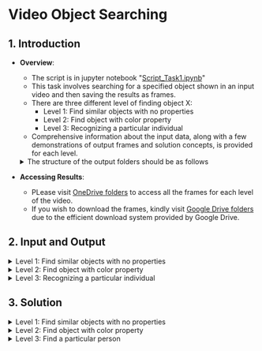 # Video Object Searching

## 1. Introduction
- **Overview**:
    - The script is in jupyter notebook "[Script_Task1.ipynb](./Script_Task1.ipynb)"
    - This task involves searching for a specified object shown in an input video and then saving the results as frames.
    - There are three different level of finding object X:
        - Level 1: Find similar objects with no properties
        - Level 2: Find object with color property
        - Level 3: Recognizing a particular individual
    - Comprehensive information about the input data, along with a few demonstrations of output frames and solution concepts, is provided for each level.
    

    <details>    
    <summary> The structure of the output folders should be as follows </summary>

    - Video 1
        - Object X
            - Frames
    - Video 2
        - Object X
            - Frames
    - Video 3
        - Object X
            - Frames
    </detais>
        
- **Accessing Results**:
    - PLease visit [OneDrive folders](https://uithcm-my.sharepoint.com/:f:/g/personal/20521159_ms_uit_edu_vn/ErD0PyNokoBBpmdhy4l_8UEBfGlAg7kb56Na9ESFuKcHFw?e=hqgIsm) to access all the frames for each level of the video.
    - If you wish to download the frames, kindly visit [Google Drive folders](https://drive.google.com/drive/folders/1O9vLQIYHs27EWRpk_XKFqv87VzaoiQ38?usp=sharing) due to the efficient download system provided by Google Drive.
## 2. Input and Output
<details><summary> Level 1: Find similar objects with no properties</summary>

#### Input
- Target object: A truck

    ![Can't load image](./Doc/Images/Inputs/Level%201.jpg)

- Searching video (This is a short version)

    ![Can't load video](./Doc/Videos/Video%201.gif)
    ![Can't load video](./Doc/Videos/Video%202.gif)

#### Output
- Video 1:

    ![Can't load video](./Doc/Images/Outputs/Video_1/Lv_1/frame_109.jpg)

- Video 2:

    ![Can't load video](./Doc/Images/Outputs/Video_2/Lv_1/frame_50.jpg)
</details>

<details><summary>Level 2: Find object with color property</summary>

#### Input
- Target object: A red truck

    ![Can't load image](./Doc/Images/Inputs/Level%202.jpg)

- Searching video (This is a short version)

    ![Can't load video](./Doc/Videos/Video%201.gif)
    ![Can't load video](./Doc/Videos/Video%202.gif)

#### Output
- Video 1:

    ![Can't load video](./Doc/Images/Outputs/Video_1/Lv_2/frame_182.jpg)

- Video 2:

    ![Can't load video](./Doc/Images/Outputs/Video_2/Lv_2/frame_202.jpg)

</details>

<details><summary>Level 3: Recognizing a particular individual</summary>

#### Input
- Target object

    ![Can't load image](./Doc/Images/Inputs/Level%203.jpg)

- Searching video (This is a short version)

    ![Can't load video](./Doc/Videos/Video%203.gif)
#### Output

![Can't load video](./Doc/Images/Outputs/Video_3/frame_1139.jpg)
![Can't load video](./Doc/Images/Outputs/Video_3/frame_1213.jpg)

</details>


## 3. Solution

<details>

<summary> Level 1: Find similar objects with no properties</summary>

- I utilized YOLO version 8 to identify trucks in each video frame.
- I employed cvzone to draw bounding boxes using coordinates generated by the YOLO model.
</details>


<details>

<summary> Level 2: Find object with color property</summary>

- I employed YOLO version 8 to identify trucks within each frame of the video.
- Subsequently, I generated a mask for each object using the model and used these masks to extract the object's pixel colors.
- Following this, I computed the ratio of pixels with the correct color (in this case, red) to the total number of pixels within the mask.
- If the ratio exceeded the manually set threshold, I utilized cvzone to plot a bounding box based on coordinates generated by the YOLO model.
- In cases where the ratio fell below the threshold, I omitted that particular object from further processing.
</details>

<details>

<summary> Level 3: Find a particular person</summary>

- In this level, I utilized three neural networks to tackle two distinct sub-tasks.
- The first task involves detecting humans within the frame. To accomplish this, I employed YOLO version 8. Subsequently, I cropped the area encompassing potential objects based on the coordinates suggested by YOLO.
- The second task entails scoring the similarity between the target object (provided by the user) and potential objects. For this purpose, I employed the LoFTR model, as suggested in the paper "[Detector-Free Local Feature Matching with Transformers](https://zju3dv.github.io/loftr)".
    - This model identifies and extracts keypoints from the given image and the suggested area. It then establishes mappings between pairs of keypoints and provides confidence scores for these pairs.
    - Using the confidence scores of these pairs, I filtered out pairs with scores exceeding a specified threshold (I set it at 0.5, indicating higher model confidence). I counted the pairs meeting this criterion, using the count as a similarity score.
    - If the suggested object achieves a similarity score greater than the threshold (I recommend 85), I include this object in the tracking list.
- The third task involves object tracking.
    - If an object meets the similarity criterion, there is no need to recheck or recompute its similarity score before plotting a bounding box around it in the frame.
    - Conversely, if an object has been rejected a certain number of times or has consistently failed to attain a score greater than the threshold, conserving computational resources becomes crucial.
    - Fortunately, YOLO version 8 supports object tracking. I retrieve the object's ID and keep a record of the number of times it has been rejected.
</details>